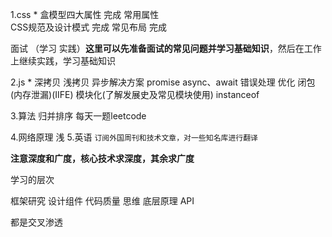 



1.css *
盒模型四大属性  完成
常用属性  
CSS规范及设计模式  完成
常见布局 完成


面试 （学习 实践）**这里可以先准备面试的常见问题并学习基础知识**，然后在工作上继续实践，学习基础知识


2.js *
深拷贝 浅拷贝
异步解决方案 promise async、await 错误处理 优化
闭包(内存泄漏)(IIFE) 模块化(了解发展史及常见模块使用)
instanceof
<!-- 防抖和节流 -->
<!-- sleep函数 -->
<!-- 实现Node EventEmitter -->
<!-- 常见设计模式  -->




3.算法 归并排序 每天一题leetcode


4.网络原理 浅 
5.英语 
`订阅外国周刊和技术文章，对一些知名库进行翻译`

**注意深度和广度，核心技术求深度，其余求广度**

学习的层次

框架研究
设计组件
代码质量
思维
底层原理 API

都是交叉渗透